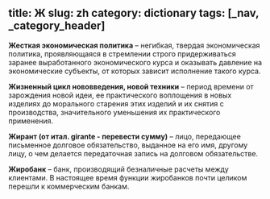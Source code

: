 title: Ж
slug: zh
category: dictionary
tags: [_nav, _category_header]
---

__Жесткая экономическая политика__ – негибкая, твердая экономическая политика, проявляющаяся в стремлении строго придерживаться заранее выработанного экономического курса и оказывать давление на экономические субъекты, от которых зависит исполнение такого курсa.

__Жизненный цикл нововведения, новой техники__ – период времени от зарождения новой идеи, ее практического воплощения в новых изделиях до морального старения этих изделий и их снятия с производства, значительного уменьшения их практического применения. 

__Жирант (от итал. girante - перевести сумму)__ – лицо, передающее письменное долговое обязательство, выданное на его имя, другому лицу, о чем делается передаточная запись на долговом обязательстве.

__Жиробанк__ – банк, производящий безналичные расчеты между клиентами. В настоящее время функции жиробанков почти целиком перешли к коммерческим банкам.
